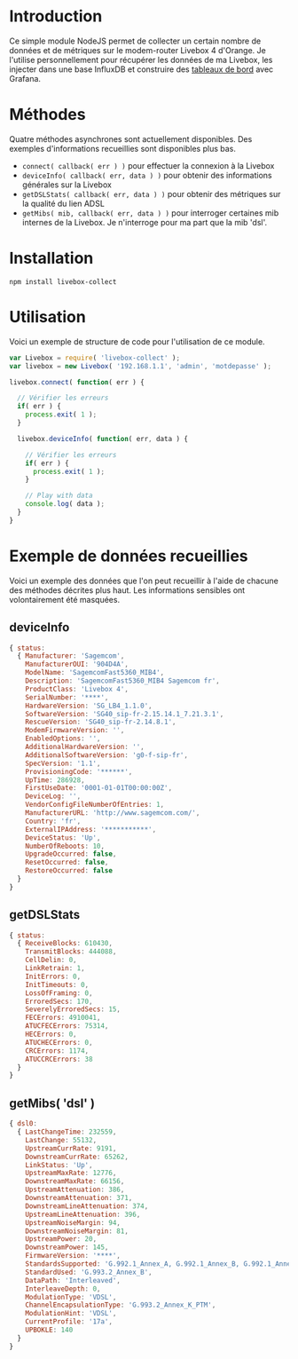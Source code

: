 # Introduction

Ce simple module NodeJS permet de collecter un certain nombre de données et de métriques sur le modem-router Livebox 4 d'Orange.
Je l'utilise personnellement pour récupérer les données de ma Livebox, les injecter dans une base InfluxDB et construire des [tableaux de bord](https://github.com/jeanfabrice/livebox-collect/blob/master/livebox_grafana.json) avec Grafana.

# Méthodes
Quatre méthodes asynchrones sont actuellement disponibles. Des exemples d'informations recueillies sont disponibles plus bas.

 * `connect( callback( err ) )` pour effectuer la connexion à la Livebox
 * `deviceInfo( callback( err, data ) )` pour obtenir des informations générales sur la Livebox
 * `getDSLStats( callback( err, data ) )` pour obtenir des métriques sur la qualité du lien ADSL
 * `getMibs( mib, callback( err, data ) )` pour interroger certaines mib internes de la Livebox. Je n'interroge pour ma part que la mib 'dsl'.

# Installation
```shell
npm install livebox-collect
```

# Utilisation

Voici un exemple de structure de code pour l'utilisation de ce module.

```js
var Livebox = require( 'livebox-collect' );
var livebox = new Livebox( '192.168.1.1', 'admin', 'motdepasse' );

livebox.connect( function( err ) {

  // Vérifier les erreurs
  if( err ) {
    process.exit( 1 );
  }

  livebox.deviceInfo( function( err, data ) {

    // Vérifier les erreurs
    if( err ) {
      process.exit( 1 );
    }

    // Play with data
    console.log( data );
  }
}
```

# Exemple de données recueillies
Voici un exemple des données que l'on peut recueillir à l'aide de chacune des méthodes décrites plus haut. Les informations sensibles ont volontairement été masquées.

## deviceInfo

```js
{ status: 
  { Manufacturer: 'Sagemcom',
    ManufacturerOUI: '904D4A',
    ModelName: 'SagemcomFast5360_MIB4',
    Description: 'SagemcomFast5360_MIB4 Sagemcom fr',
    ProductClass: 'Livebox 4',
    SerialNumber: '****',
    HardwareVersion: 'SG_LB4_1.1.0',
    SoftwareVersion: 'SG40_sip-fr-2.15.14.1_7.21.3.1',
    RescueVersion: 'SG40_sip-fr-2.14.8.1',
    ModemFirmwareVersion: '',
    EnabledOptions: '',
    AdditionalHardwareVersion: '',
    AdditionalSoftwareVersion: 'g0-f-sip-fr',
    SpecVersion: '1.1',
    ProvisioningCode: '******',
    UpTime: 286928,
    FirstUseDate: '0001-01-01T00:00:00Z',
    DeviceLog: '',
    VendorConfigFileNumberOfEntries: 1,
    ManufacturerURL: 'http://www.sagemcom.com/',
    Country: 'fr',
    ExternalIPAddress: '***********',
    DeviceStatus: 'Up',
    NumberOfReboots: 10,
    UpgradeOccurred: false,
    ResetOccurred: false,
    RestoreOccurred: false
  }
}
```

## getDSLStats
```js
{ status: 
  { ReceiveBlocks: 610430,
    TransmitBlocks: 444088,
    CellDelin: 0,
    LinkRetrain: 1,
    InitErrors: 0,
    InitTimeouts: 0,
    LossOfFraming: 0,
    ErroredSecs: 170,
    SeverelyErroredSecs: 15,
    FECErrors: 4910041,
    ATUCFECErrors: 75314,
    HECErrors: 0,
    ATUCHECErrors: 0,
    CRCErrors: 1174,
    ATUCCRCErrors: 38
  }
}
```

## getMibs( 'dsl' )
```js
{ dsl0:
  { LastChangeTime: 232559,
    LastChange: 55132,
    UpstreamCurrRate: 9191,
    DownstreamCurrRate: 65262,
    LinkStatus: 'Up',
    UpstreamMaxRate: 12776,
    DownstreamMaxRate: 66156,
    UpstreamAttenuation: 386,
    DownstreamAttenuation: 371,
    DownstreamLineAttenuation: 374,
    UpstreamLineAttenuation: 396,
    UpstreamNoiseMargin: 94,
    DownstreamNoiseMargin: 81,
    UpstreamPower: 20,
    DownstreamPower: 145,
    FirmwareVersion: '****',
    StandardsSupported: 'G.992.1_Annex_A, G.992.1_Annex_B, G.992.1_Annex_C,T1.413, T1.413i2,ETSI_101_388, G.992.2,G.992.3_Annex_A, G.992.3_Annex_B, G.992.3_Annex_C, G.992.3_Annex_I, G.992.3_Annex_J,G.992.3_Annex_M, G.992.4,G.992.5_Annex_A, G.992.5_Annex_B, G.992.5_Annex_C, G.992.5_Annex_I, G.992.5_Annex_J, G.992.5_Annex_M, G.993.1,G.993.1_Annex_A, G.993.2_Annex_A, G.993.2_Annex_B',
    StandardUsed: 'G.993.2_Annex_B',
    DataPath: 'Interleaved',
    InterleaveDepth: 0,
    ModulationType: 'VDSL',
    ChannelEncapsulationType: 'G.993.2_Annex_K_PTM',
    ModulationHint: 'VDSL',
    CurrentProfile: '17a',
    UPBOKLE: 140
  }
}
